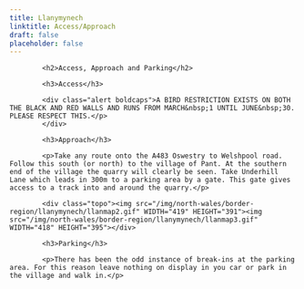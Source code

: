 ```yaml
---
title: Llanymynech
linktitle: Access/Approach
draft: false
placeholder: false
---
```



            <h2>Access, Approach and Parking</h2>

            <h3>Access</h3>

            <div class="alert boldcaps">A BIRD RESTRICTION EXISTS ON BOTH THE BLACK AND RED WALLS AND RUNS FROM MARCH&nbsp;1 UNTIL JUNE&nbsp;30. PLEASE RESPECT THIS.</p>
            </div>

            <h3>Approach</h3>

            <p>Take any route onto the A483 Oswestry to Welshpool road. Follow this south (or north) to the village of Pant. At the southern end of the village the quarry will clearly be seen. Take Underhill Lane which leads in 300m to a parking area by a gate. This gate gives access to a track into and around the quarry.</p>

            <div class="topo"><img src="/img/north-wales/border-region/llanymynech/llanmap2.gif" WIDTH="419" HEIGHT="391"><img src="/img/north-wales/border-region/llanymynech/llanmap3.gif" WIDTH="418" HEIGHT="395"></div>

            <h3>Parking</h3>

            <p>There has been the odd instance of break-ins at the parking area. For this reason leave nothing on display in you car or park in the village and walk in.</p>





